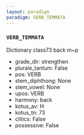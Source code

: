 ```yaml
---
layout: paradigm
paradigm: VERB_TEMMATA
---
```

### ` VERB_TEMMATA `

Dictionary class73 back m~p
* grade_dir: strengthen
* plurale_tantum: False
* pos: VERB
* stem_diphthong: None
* stem_vowel: None
* upos: VERB
* harmony: back
* kotus_av: H
* kotus_tn: 73
* clitics: False
* possessive: False
